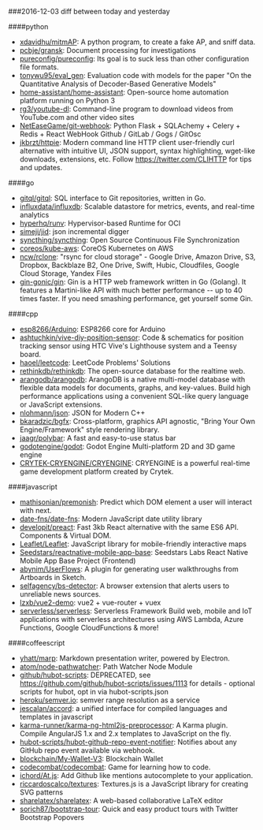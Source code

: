 ###2016-12-03
diff between today and yesterday

####python
* [xdavidhu/mitmAP](https://github.com/xdavidhu/mitmAP): A python program, to create a fake AP, and sniff data.
* [pcbje/gransk](https://github.com/pcbje/gransk): Document processing for investigations
* [pureconfig/pureconfig](https://github.com/pureconfig/pureconfig): Its goal is to suck less than other configuration file formats.
* [tonywu95/eval_gen](https://github.com/tonywu95/eval_gen): Evaluation code with models for the paper "On the Quantitative Analysis of Decoder-Based Generative Models"
* [home-assistant/home-assistant](https://github.com/home-assistant/home-assistant):  Open-source home automation platform running on Python 3
* [rg3/youtube-dl](https://github.com/rg3/youtube-dl): Command-line program to download videos from YouTube.com and other video sites
* [NetEaseGame/git-webhook](https://github.com/NetEaseGame/git-webhook):  Python Flask + SQLAchemy + Celery + Redis + React  WebHook  Github / GitLab / Gogs / GitOsc
* [jkbrzt/httpie](https://github.com/jkbrzt/httpie): Modern command line HTTP client  user-friendly curl alternative with intuitive UI, JSON support, syntax highlighting, wget-like downloads, extensions, etc. Follow https://twitter.com/CLIHTTP for tips and updates.

####go
* [gitql/gitql](https://github.com/gitql/gitql): SQL interface to Git repositories, written in Go.
* [influxdata/influxdb](https://github.com/influxdata/influxdb): Scalable datastore for metrics, events, and real-time analytics
* [hyperhq/runv](https://github.com/hyperhq/runv): Hypervisor-based Runtime for OCI
* [simeji/jid](https://github.com/simeji/jid): json incremental digger
* [syncthing/syncthing](https://github.com/syncthing/syncthing): Open Source Continuous File Synchronization
* [coreos/kube-aws](https://github.com/coreos/kube-aws): CoreOS Kubernetes on AWS
* [ncw/rclone](https://github.com/ncw/rclone): "rsync for cloud storage" - Google Drive, Amazon Drive, S3, Dropbox, Backblaze B2, One Drive, Swift, Hubic, Cloudfiles, Google Cloud Storage, Yandex Files
* [gin-gonic/gin](https://github.com/gin-gonic/gin): Gin is a HTTP web framework written in Go (Golang). It features a Martini-like API with much better performance -- up to 40 times faster. If you need smashing performance, get yourself some Gin.

####cpp
* [esp8266/Arduino](https://github.com/esp8266/Arduino): ESP8266 core for Arduino
* [ashtuchkin/vive-diy-position-sensor](https://github.com/ashtuchkin/vive-diy-position-sensor): Code & schematics for position tracking sensor using HTC Vive's Lighthouse system and a Teensy board.
* [haoel/leetcode](https://github.com/haoel/leetcode): LeetCode Problems' Solutions
* [rethinkdb/rethinkdb](https://github.com/rethinkdb/rethinkdb): The open-source database for the realtime web.
* [arangodb/arangodb](https://github.com/arangodb/arangodb): ArangoDB is a native multi-model database with flexible data models for documents, graphs, and key-values. Build high performance applications using a convenient SQL-like query language or JavaScript extensions.
* [nlohmann/json](https://github.com/nlohmann/json): JSON for Modern C++
* [bkaradzic/bgfx](https://github.com/bkaradzic/bgfx): Cross-platform, graphics API agnostic, "Bring Your Own Engine/Framework" style rendering library.
* [jaagr/polybar](https://github.com/jaagr/polybar): A fast and easy-to-use status bar
* [godotengine/godot](https://github.com/godotengine/godot): Godot Engine  Multi-platform 2D and 3D game engine
* [CRYTEK-CRYENGINE/CRYENGINE](https://github.com/CRYTEK-CRYENGINE/CRYENGINE): CRYENGINE is a powerful real-time game development platform created by Crytek.

####javascript
* [mathisonian/premonish](https://github.com/mathisonian/premonish): Predict which DOM element a user will interact with next.
* [date-fns/date-fns](https://github.com/date-fns/date-fns):  Modern JavaScript date utility library 
* [developit/preact](https://github.com/developit/preact):  Fast 3kb React alternative with the same ES6 API. Components & Virtual DOM.
* [Leaflet/Leaflet](https://github.com/Leaflet/Leaflet):  JavaScript library for mobile-friendly interactive maps
* [Seedstars/reactnative-mobile-app-base](https://github.com/Seedstars/reactnative-mobile-app-base): Seedstars Labs React Native Mobile App Base Project (Frontend)
* [abynim/UserFlows](https://github.com/abynim/UserFlows): A plugin for generating user walkthroughs from Artboards in Sketch.
* [selfagency/bs-detector](https://github.com/selfagency/bs-detector): A browser extension that alerts users to unreliable news sources.
* [lzxb/vue2-demo](https://github.com/lzxb/vue2-demo): vue2 + vue-router + vuex 
* [serverless/serverless](https://github.com/serverless/serverless): Serverless Framework  Build web, mobile and IoT applications with serverless architectures using AWS Lambda, Azure Functions, Google CloudFunctions & more! 

####coffeescript
* [yhatt/marp](https://github.com/yhatt/marp): Markdown presentation writer, powered by Electron.
* [atom/node-pathwatcher](https://github.com/atom/node-pathwatcher): Path Watcher Node Module
* [github/hubot-scripts](https://github.com/github/hubot-scripts): DEPRECATED, see https://github.com/github/hubot-scripts/issues/1113 for details - optional scripts for hubot, opt in via hubot-scripts.json
* [heroku/semver.io](https://github.com/heroku/semver.io): semver range resolution as a service
* [jescalan/accord](https://github.com/jescalan/accord): a unified interface for compiled languages and templates in javascript
* [karma-runner/karma-ng-html2js-preprocessor](https://github.com/karma-runner/karma-ng-html2js-preprocessor): A Karma plugin. Compile AngularJS 1.x and 2.x templates to JavaScript on the fly.
* [hubot-scripts/hubot-github-repo-event-notifier](https://github.com/hubot-scripts/hubot-github-repo-event-notifier): Notifies about any GitHub repo event available via webhook.
* [blockchain/My-Wallet-V3](https://github.com/blockchain/My-Wallet-V3): Blockchain Wallet
* [codecombat/codecombat](https://github.com/codecombat/codecombat): Game for learning how to code.
* [ichord/At.js](https://github.com/ichord/At.js): Add Github like mentions autocomplete to your application.
* [riccardoscalco/textures](https://github.com/riccardoscalco/textures): Textures.js is a JavaScript library for creating SVG patterns
* [sharelatex/sharelatex](https://github.com/sharelatex/sharelatex): A web-based collaborative LaTeX editor
* [sorich87/bootstrap-tour](https://github.com/sorich87/bootstrap-tour): Quick and easy product tours with Twitter Bootstrap Popovers
